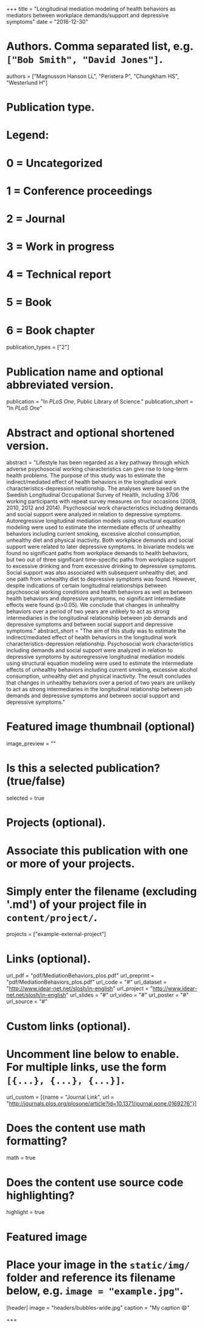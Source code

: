 +++
title = "Longitudinal mediation modeling of health behaviors as mediators between workplace demands/support and depressive symptoms"
date = "2016-12-30"

# Authors. Comma separated list, e.g. `["Bob Smith", "David Jones"]`.
authors = ["Magnusson Hanson LL", "Peristera P", "Chungkham HS", "Westerlund H"]

# Publication type.
# Legend:
# 0 = Uncategorized
# 1 = Conference proceedings
# 2 = Journal
# 3 = Work in progress
# 4 = Technical report
# 5 = Book
# 6 = Book chapter
publication_types = ["2"]

# Publication name and optional abbreviated version.
publication = "In *PLoS One*, Public Library of Science."
publication_short = "In *PLoS One*"

# Abstract and optional shortened version.
abstract = "Lifestyle has been regarded as a key pathway through which adverse psychosocial working characteristics can give rise to long-term health problems. The purpose of this study was to estimate the indirect/mediated effect of health behaviors in the longitudinal work characteristics-depression relationship. The analyses were based on the Swedish Longitudinal Occupational Survey of Health, including 3706 working participants with repeat survey measures on four occasions (2008, 2010, 2012 and 2014). Psychosocial work characteristics including demands and social support were analyzed in relation to depressive symptoms. Autoregressive longitudinal mediation models using structural equation modeling were used to estimate the intermediate effects of unhealthy behaviors including current smoking, excessive alcohol consumption, unhealthy diet and physical inactivity. Both workplace demands and social support were related to later depressive symptoms. In bivariate models we found no significant paths from workplace demands to health behaviors, but two out of three significant time-specific paths from workplace support to excessive drinking and from excessive drinking to depressive symptoms. Social support was also associated with subsequent unhealthy diet, and one path from unhealthy diet to depressive symptoms was found. However, despite indications of certain longitudinal relationships between psychosocial working conditions and health behaviors as well as between health behaviors and depressive symptoms, no significant intermediate effects were found (p>0.05). We conclude that changes in unhealthy behaviors over a period of two years are unlikely to act as strong intermediaries in the longitudinal relationship between job demands and depressive symptoms and between social support and depressive symptoms."
abstract_short = "The aim of this study was to estimate the indirect/mediated effect of health behaviors in the longitudinal work characteristics-depression relationship. Psychosocial work characteristics including demands and social support were analyzed in relation to depressive symptoms by autoregressive longitudinal mediation models using structural equation modeling were used to estimate the intermediate effects of unhealthy behaviors including current smoking, excessive alcohol consumption, unhealthy diet and physical inactivity. The result concludes that changes in unhealthy behaviors over a period of two years are unlikely to act as strong intermediaries in the longitudinal relationship between job demands and depressive symptoms and between social support and depressive symptoms."

# Featured image thumbnail (optional)
image_preview = ""

# Is this a selected publication? (true/false)
selected = true

# Projects (optional).
#   Associate this publication with one or more of your projects.
#   Simply enter the filename (excluding '.md') of your project file in `content/project/`.
projects = ["example-external-project"]

# Links (optional).
url_pdf = "pdf/MediationBehaviors_plos.pdf"
url_preprint = "pdf/MediationBehaviors_plos.pdf"
url_code = "#"
url_dataset = "http://www.idear-net.net/slosh/in-english"
url_project = "http://www.idear-net.net/slosh/in-english"
url_slides = "#"
url_video = "#"
url_poster = "#"
url_source = "#"

# Custom links (optional).
#   Uncomment line below to enable. For multiple links, use the form `[{...}, {...}, {...}]`.
url_custom = [{name = "Journal Link", url = "http://journals.plos.org/plosone/article?id=10.1371/journal.pone.0169276"}]

# Does the content use math formatting?
math = true

# Does the content use source code highlighting?
highlight = true

# Featured image
# Place your image in the `static/img/` folder and reference its filename below, e.g. `image = "example.jpg"`.
[header]
image = "headers/bubbles-wide.jpg"
caption = "My caption :smile:"

+++
